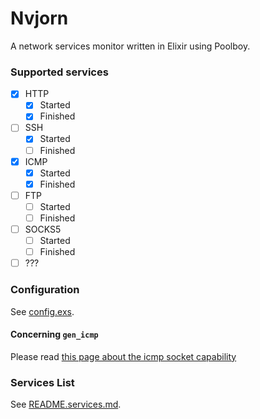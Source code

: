 # Nvjorn

A network services monitor written in Elixir using Poolboy.

### Supported services

- [x] HTTP
    - [x] Started
    - [x] Finished
- [ ] SSH
    - [x] Started
    - [ ] Finished
- [x] ICMP
    - [x] Started
    - [x] Finished
- [ ] FTP
    - [ ] Started
    - [ ] Finished
- [ ] SOCKS5
    - [ ] Started
    - [ ] Finished
- [ ] ???

### Configuration

See [config.exs](config/config.exs).

#### Concerning `gen_icmp`

Please read [this page about the icmp socket capability](https://github.com/msantos/procket#setuid-vs-sudo-vs-capabilities)

### Services List

See [README.services.md](priv/README.services.md).

